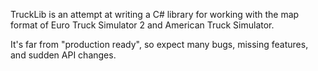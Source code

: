 TruckLib is an attempt at writing a C# library for working with the map format 
of Euro Truck Simulator 2 and American Truck Simulator.

It's far from "production ready", so expect many bugs, missing features, and sudden API changes.
